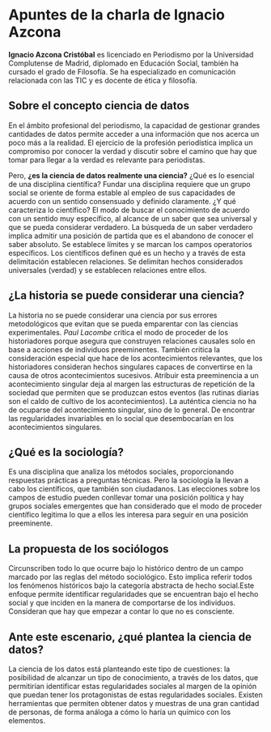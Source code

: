# Apuntes de la charla de Ignacio Azcona
**Ignacio Azcona Cristóbal** es licenciado en Periodismo por la Universidad Complutense de Madrid, diplomado en Educación Social, también ha cursado el grado de Filosofía. Se ha especializado en comunicación relacionada con las TIC y es docente de ética y filosofía.

## Sobre el concepto ciencia de datos
En el ámbito profesional del periodismo, la capacidad de gestionar grandes cantidades de datos permite acceder a una información que nos acerca un poco más a la realidad. El ejercicio de la profesión periodística implica un compromiso por conocer la verdad y discutir sobre el camino que hay que tomar para llegar a la verdad es relevante para periodistas.

Pero, **¿es la ciencia de datos realmente una ciencia?**
¿Qué es lo esencial de una disciplina científica? Fundar una disciplina requiere que un grupo social se oriente de forma estable al empleo de sus capacidades de acuerdo con un sentido consensuado y definido claramente.
¿Y qué caracteriza lo científico? El modo de buscar el conocimiento de acuerdo con un sentido muy específico, al alcance de un saber que sea universal y que se pueda considerar verdadero. La búsqueda de un saber verdadero implica admitir una posición de partida que es el abandono de conocer el saber absoluto. Se establece límites y se marcan los campos operatorios específicos. Los científicos definen qué es un hecho y a través de esta delimitación establecen relaciones. Se delimitan hechos considerados universales (verdad) y se establecen relaciones entre ellos.

## ¿La historia se puede considerar una ciencia?
La historia no se puede considerar una ciencia por sus errores metodológicos que evitan que se pueda emparentar con las ciencias experimentales.
*Paul Lacombe* critica el modo de proceder de los historiadores porque asegura que construyen relaciones causales solo en base a acciones de individuos preeminentes. También critica la consideración especial que hace de los acontecimientos relevantes, que los historiadores consideran hechos singulares capaces de convertirse en la causa de otros acontecimientos sucesivos. Atribuir esta preeminencia a un acontecimiento singular deja al margen las estructuras de repetición de la sociedad que permiten que se produzcan estos eventos (las rutinas diarias son el caldo de cultivo de los acontecimientos).
La auténtica ciencia no ha de ocuparse del acontecimiento singular, sino de lo general. De encontrar las regularidades invariables en lo social que desembocarían en los acontecimientos singulares.

## ¿Qué es la sociología?
Es una disciplina que analiza los métodos sociales, proporcionando respuestas prácticas a preguntas técnicas.
Pero la sociología la llevan a cabo los científicos, que también son ciudadanos. Las elecciones sobre los campos de estudio pueden conllevar tomar una posición política y hay grupos sociales emergentes que han considerado que el modo de proceder científico legitima lo que a ellos les interesa para seguir en una posición preeminente.

## La propuesta de los sociólogos
Circunscriben todo lo que ocurre bajo lo histórico dentro de un campo marcado por las reglas del método sociológico. Esto implica referir todos los fenómenos históricos bajo la categoría abstracta de hecho social.Este enfoque permite identificar regularidades que se encuentran bajo el hecho social y que inciden en la manera de comportarse de los individuos. Consideran que hay que empezar a contar lo que no es consciente.

## Ante este escenario, ¿qué plantea la ciencia de datos?
La ciencia de los datos está planteando este tipo de cuestiones: la posibilidad de alcanzar un tipo de conocimiento, a través de los datos, que permitirían identificar estas regularidades sociales al margen de la opinión que puedan tener los protagonistas de estas regularidades sociales.
Existen herramientas que permiten obtener datos y muestras de una gran cantidad de personas, de forma análoga a cómo lo haría un químico con los elementos.
